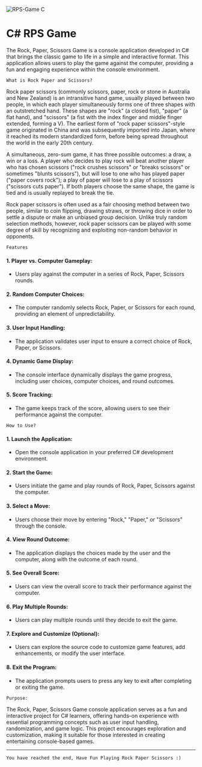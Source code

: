 
![RPS-Game C](https://github.com/Harleythetech/RPS-Game/assets/51787264/9c7fbf78-f0c3-4d87-b600-7380f595f67e)

<div align="left">
<h1><b>C# RPS Game</b></h1>
</div>

The Rock, Paper, Scissors Game is a console application developed in C# that brings the classic game to life in a simple and interactive format. This application allows users to play the game against the computer, providing a fun and engaging experience within the console environment.

```
What is Rock Paper and Scissors?
```
Rock paper scissors (commonly scissors, paper, rock or stone in Australia and New Zealand) is an intransitive hand game, usually played between two people, in which each player simultaneously forms one of three shapes with an outstretched hand. These shapes are "rock" (a closed fist), "paper" (a flat hand), and "scissors" (a fist with the index finger and middle finger extended, forming a V). The earliest form of "rock paper scissors"-style game originated in China and was subsequently imported into Japan, where it reached its modern standardized form, before being spread throughout the world in the early 20th century.

A simultaneous, zero-sum game, it has three possible outcomes: a draw, a win or a loss. A player who decides to play rock will beat another player who has chosen scissors ("rock crushes scissors" or "breaks scissors" or sometimes "blunts scissors"), but will lose to one who has played paper ("paper covers rock"); a play of paper will lose to a play of scissors ("scissors cuts paper"). If both players choose the same shape, the game is tied and is usually replayed to break the tie.

Rock paper scissors is often used as a fair choosing method between two people, similar to coin flipping, drawing straws, or throwing dice in order to settle a dispute or make an unbiased group decision. Unlike truly random selection methods, however, rock paper scissors can be played with some degree of skill by recognizing and exploiting non-random behavior in opponents.

```
Features
```
#### 1. Player vs. Computer Gameplay:
   - Users play against the computer in a series of Rock, Paper, Scissors rounds.
#### 2. Random Computer Choices:
   - The computer randomly selects Rock, Paper, or Scissors for each round, providing an element of unpredictability.
#### 3. User Input Handling:
   - The application validates user input to ensure a correct choice of Rock, Paper, or Scissors.
#### 4. Dynamic Game Display:
   - The console interface dynamically displays the game progress, including user choices, computer choices, and round outcomes.
#### 5. Score Tracking:
   - The game keeps track of the score, allowing users to see their performance against the computer.

```
How to Use?
```
#### 1. Launch the Application:
   - Open the console application in your preferred C# development environment.
#### 2. Start the Game:
   - Users initiate the game and play rounds of Rock, Paper, Scissors against the computer.
#### 3. Select a Move:
   - Users choose their move by entering "Rock," "Paper," or "Scissors" through the console.
#### 4. View Round Outcome:
   - The application displays the choices made by the user and the computer, along with the outcome of each round.
#### 5. See Overall Score:
   - Users can view the overall score to track their performance against the computer.
#### 6. Play Multiple Rounds:
   - Users can play multiple rounds until they decide to exit the game.
#### 7. Explore and Customize (Optional):
   - Users can explore the source code to customize game features, add enhancements, or modify the user interface.
#### 8. Exit the Program:
   - The application prompts users to press any key to exit after completing or exiting the game.


```
Purpose:
```
The Rock, Paper, Scissors Game console application serves as a fun and interactive project for C# learners, offering hands-on experience with essential programming concepts such as user input handling, randomization, and game logic. This project encourages exploration and customization, making it suitable for those interested in creating entertaining console-based games.

------------------------------------
```
You have reached the end, Have Fun Playing Rock Paper Scissors :)
```

